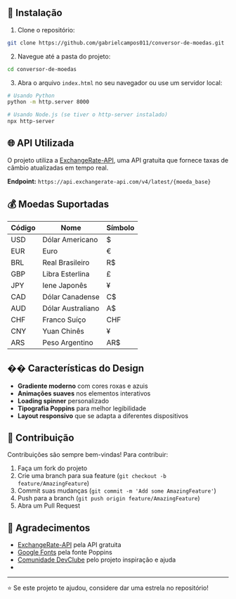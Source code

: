 
## 🔧 Instalação

1. Clone o repositório:
```bash
git clone https://github.com/gabrielcampos011/conversor-de-moedas.git
```

2. Navegue até a pasta do projeto:
```bash
cd conversor-de-moedas
```

3. Abra o arquivo `index.html` no seu navegador ou use um servidor local:
```bash
# Usando Python
python -m http.server 8000

# Usando Node.js (se tiver o http-server instalado)
npx http-server
```

## 🌐 API Utilizada

O projeto utiliza a [ExchangeRate-API](https://exchangerate-api.com/), uma API gratuita que fornece taxas de câmbio atualizadas em tempo real.

**Endpoint:** `https://api.exchangerate-api.com/v4/latest/{moeda_base}`

## 💰 Moedas Suportadas

| Código | Nome | Símbolo |
|--------|------|---------|
| USD | Dólar Americano | $ |
| EUR | Euro | € |
| BRL | Real Brasileiro | R$ |
| GBP | Libra Esterlina | £ |
| JPY | Iene Japonês | ¥ |
| CAD | Dólar Canadense | C$ |
| AUD | Dólar Australiano | A$ |
| CHF | Franco Suíço | CHF |
| CNY | Yuan Chinês | ¥ |
| ARS | Peso Argentino | AR$ |

## �� Características do Design

- **Gradiente moderno** com cores roxas e azuis
- **Animações suaves** nos elementos interativos
- **Loading spinner** personalizado
- **Tipografia Poppins** para melhor legibilidade
- **Layout responsivo** que se adapta a diferentes dispositivos

## 🤝 Contribuição

Contribuições são sempre bem-vindas! Para contribuir:

1. Faça um fork do projeto
2. Crie uma branch para sua feature (`git checkout -b feature/AmazingFeature`)
3. Commit suas mudanças (`git commit -m 'Add some AmazingFeature'`)
4. Push para a branch (`git push origin feature/AmazingFeature`)
5. Abra um Pull Request


## 🙏 Agradecimentos

- [ExchangeRate-API](https://exchangerate-api.com/) pela API gratuita
- [Google Fonts](https://fonts.google.com/) pela fonte Poppins
- [Comunidade DevClube](https://github.com/rodolfomori-devclub) pelo projeto inspiração e ajuda
- 

---

⭐ Se este projeto te ajudou, considere dar uma estrela no repositório!
